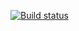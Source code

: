 [![Build status](https://ci.appveyor.com/api/projects/status/yxv38bsxefspi0au?svg=true)](https://ci.appveyor.com/project/aledavydkin/js-2lvl-8-2)

